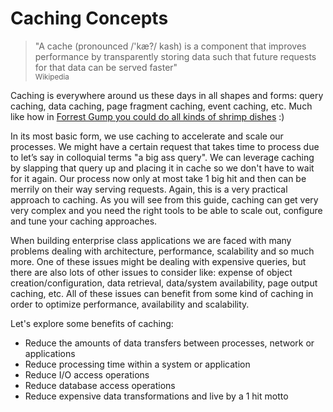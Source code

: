 # Caching Concepts

> "A cache (pronounced /'kæ?/ kash) is a component that improves performance by transparently storing data such that future requests for that data can be served faster" <br> <small> Wikipedia</small>

Caching is everywhere around us these days in all shapes and forms: query caching, data caching, page fragment caching, event caching, etc. Much like how in [Forrest Gump you could do all kinds of shrimp dishes](https://www.youtube.com/watch?v=4rT5fYMfEUc) :)

In its most basic form, we use caching to accelerate and scale our processes. We might have a certain request that takes time to process due to let’s say in colloquial terms "a big ass query". We can leverage caching by slapping that query up and placing it in cache so we don't have to wait for it again. Our process now only at most take 1 big hit and then can be merrily on their way serving requests. Again, this is a very practical approach to caching. As you will see from this guide, caching can get very very complex and you need the right tools to be able to scale out, configure and tune your caching approaches.

When building enterprise class applications we are faced with many problems dealing with architecture, performance, scalability and so much more. One of these issues might be dealing with expensive queries, but there are also lots of other issues to consider like: expense of object creation/configuration, data retrieval, data/system availability, page output caching, etc. All of these issues can benefit from some kind of caching in order to optimize performance, availability and scalability.

Let's explore some benefits of caching:

* Reduce the amounts of data transfers between processes, network or applications
* Reduce processing time within a system or application
* Reduce I/O access operations
* Reduce database access operations
* Reduce expensive data transformations and live by a 1 hit motto
